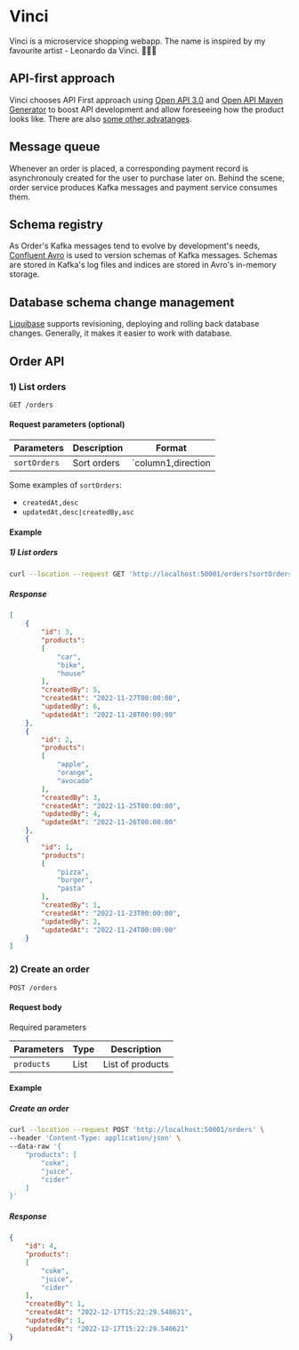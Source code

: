 # Vinci

Vinci is a microservice shopping webapp. The name is inspired by my favourite artist - Leonardo da Vinci. 🧑🏻‍🎨

## API-first approach

Vinci chooses API First approach using [Open API 3.0](https://swagger.io/specification/) and [Open API Maven Generator](https://github.com/OpenAPITools/openapi-generator/tree/master/modules/openapi-generator-maven-plugin) to boost API development and allow foreseeing how the product looks like. There are also [some other advatanges](https://swagger.io/resources/articles/adopting-an-api-first-approach/).

## Message queue

Whenever an order is placed, a corresponding payment record is asynchronouly created for the user to purchase later on. Behind the scene, order service produces Kafka messages and payment service consumes them.

## Schema registry

As Order's Kafka messages tend to evolve by development's needs, [Confluent Avro](https://docs.confluent.io/2.0.0/schema-registry/docs/intro.html) is used to version schemas of Kafka messages. Schemas are stored in Kafka's log files and indices are stored in Avro's in-memory storage.

## Database schema change management

[Liquibase](https://docs.liquibase.com/home.html) supports revisioning, deploying and rolling back database changes. Generally, it makes it easier to work with database.

## Order API

### 1) List orders

```
GET /orders
```

#### Request parameters (optional)

| Parameters    | Description  | Format                                |
|---------------|--------------|-------------------------------------- |
| `sortOrders`  | Sort orders  | `column1,direction|column2,direction` |

Some examples of `sortOrders`:
+ `createdAt,desc`
+ `updatedAt,desc|createdBy,asc`

#### Example

##### 1) List orders

```sh
curl --location --request GET 'http://localhost:50001/orders?sortOrders=updatedAt,desc|createdBy,asc'
```

##### Response

```json
[
    {
        "id": 3,
        "products":
        [
            "car",
            "bike",
            "house"
        ],
        "createdBy": 5,
        "createdAt": "2022-11-27T00:00:00",
        "updatedBy": 6,
        "updatedAt": "2022-11-28T00:00:00"
    },
    {
        "id": 2,
        "products":
        [
            "apple",
            "orange",
            "avocado"
        ],
        "createdBy": 3,
        "createdAt": "2022-11-25T00:00:00",
        "updatedBy": 4,
        "updatedAt": "2022-11-26T00:00:00"
    },
    {
        "id": 1,
        "products":
        [
            "pizza",
            "burger",
            "pasta"
        ],
        "createdBy": 1,
        "createdAt": "2022-11-23T00:00:00",
        "updatedBy": 2,
        "updatedAt": "2022-11-24T00:00:00"
    }
]
```

### 2) Create an order

```
POST /orders
```

#### Request body

Required parameters

| Parameters           | Type     | Description          |
| -------------------- | -------- | -------------------- |
| `products`           | List     | List of products     |

#### Example

##### Create an order

```sh
curl --location --request POST 'http://localhost:50001/orders' \
--header 'Content-Type: application/json' \
--data-raw '{
    "products": [
        "coke",
        "juice",
        "cider"
    ]
}'
```

##### Response

```json
{
    "id": 4,
    "products":
    [
        "coke",
        "juice",
        "cider"
    ],
    "createdBy": 1,
    "createdAt": "2022-12-17T15:22:29.540621",
    "updatedBy": 1,
    "updatedAt": "2022-12-17T15:22:29.540621"
}
```
